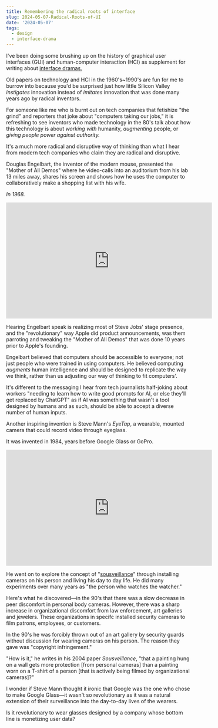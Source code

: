 ```yaml
---
title: Remembering the radical roots of interface
slug: 2024-05-07-Radical-Roots-of-UI
date: '2024-05-07'
tags:
  - design
  - interface-drama
---
```


I've been doing some brushing up on the history of graphical user interfaces (GUI) and human-computer interaction (HCI) as supplement for writing about [interface dramas.](https://illuminesce.net/interface-drama)

Old papers on technology and HCI in the 1960's~1990's are fun for me to burrow into because you'd be surprised just how little Silicon Valley *instigates* innovation instead of *imitates* innovation that was done many years ago by radical inventors.

For someone like me who is burnt out on tech companies that fetishize "the grind" and reporters that joke about "computers taking our jobs," it is refreshing to see inventors who made technology in the 80's talk about how this technology is about *working with* humanity, *augmenting* people, or *giving people power against authority.*

It's a much more radical and disruptive way of thinking than what I hear from modern tech companies who claim they are radical and disruptive.

Douglas Engelbart, the inventor of the modern mouse, presented the "Mother of All Demos" where he video-calls into an auditorium from his lab 13 miles away, shares his screen and shows how he uses the computer to collaboratively make a shopping list with his wife.

*In 1968.*

<iframe width="560" height="315" src="https://www.youtube.com/embed/yJDv-zdhzMY?si=xxMIEACSXX8tA4M5" title="YouTube video player" frameborder="0" allow="accelerometer; autoplay; clipboard-write; encrypted-media; gyroscope; picture-in-picture; web-share" referrerpolicy="strict-origin-when-cross-origin" allowfullscreen></iframe>

Hearing Engelbart speak is realizing most of Steve Jobs' stage presence, and the "revolutionary" way Apple did product announcements, was them parroting and tweaking the "Mother of All Demos" that was done 10 years prior to Apple's founding.

Engelbart believed that computers should be accessible to everyone; not just people who were trained in using computers. He believed computing *augments* human intelligence and should be designed to replicate the way we think, rather than us adjusting our way of thinking to fit computers'.

It's different to the messaging I hear from tech journalists half-joking about workers "needing to learn how to write good prompts for AI, or else they'll get replaced by ChatGPT" as if AI was something that wasn't a tool designed by humans and as such, should be able to accept a diverse number of human inputs.

Another inspiring invention is Steve Mann's *EyeTap*, a wearable, mounted camera that could record video through eyeglass.

It was invented in 1984, years before Google Glass or GoPro.

<iframe width="560" height="315" src="https://www.youtube.com/embed/DiFtmrpuwNY?si=2-H7hkSFEDFxvMOB" title="YouTube video player" frameborder="0" allow="accelerometer; autoplay; clipboard-write; encrypted-media; gyroscope; picture-in-picture; web-share" referrerpolicy="strict-origin-when-cross-origin" allowfullscreen></iframe>

He went on to explore the concept of "[sousveillance](https://www.academia.edu/63760578/Sousveillance)" through installing cameras on his person and living his day to day life. He did many experiments over many years as "the person who watches the watcher."

Here's what he discovered—in the 90's that there was a slow decrease in peer discomfort in personal body cameras. However, there was a sharp increase in organizational discomfort from law enforcement, art galleries and jewelers. These organizations in specifc installed security cameras to film patrons, employees, or customers.

In the 90's he was forcibly thrown out of an art gallery by security guards without discussion for wearing cameras on his person. The reason they gave was "copyright infringement."

"How is it," he writes in his 2004 paper *Sousveillance*, "that a painting hung on a wall gets more protection [from personal cameras] than a painting worn on a T-shirt of a person [that is actively being filmed by organizational cameras]?"

I wonder if Steve Mann thought it ironic that Google was the one who chose to make Google Glass—it wasn't so revolutionary as it was a natural extension of their surveillance into the day-to-day lives of the wearers.

Is it revolutionary to wear glasses designed by a company whose bottom line is monetizing user data?
